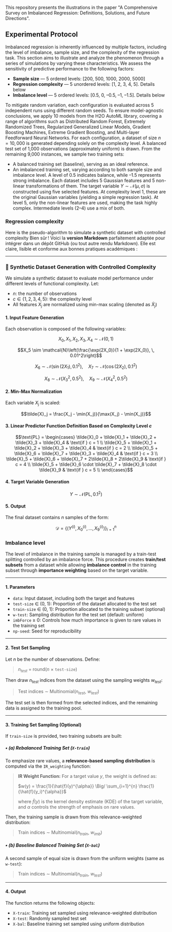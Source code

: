 This repository presents the illustrations in the paper "A Comprehensive Survey on Imbalanced Regression: Definitions, Solutions, and Future Directions".


## Experimental Protocol
Imbalanced regression is inherently influenced by multiple factors, including the level of imbalance, sample size, and the complexity of the regression task. This section aims to illustrate and analyze the phenomenon through a series of simulations by varying these characteristics.
We assess the sensitivity of predictive performance to the following factors:
- **Sample size** — 5 ordered levels: [200, 500, 1000, 2000, 5000]  
- **Regression complexity** — 5 unordered levels: [1, 2, 3, 4, 5]. Details below 
- **Imbalance level** — 5 ordered levels: [0.5, 0, –0.5, –1, –1.5]. Details below

To mitigate random variation, each configuration is evaluated across 5 independent runs using different random seeds. To ensure model-agnostic conclusions, we apply 10 models from the H2O AutoML library, covering a range of algorithms such as Distributed Random Forest, Extremely Randomized Trees, Regularized Generalized Linear Models, Gradient Boosting Machines, Extreme Gradient Boosting, and Multi-layer Feedforward Neural Networks.
For each configuration, a dataset of size $n = 10,000$ is generated depending solely on the complexity level. A balanced test set of 1,000 observations (approximately uniform) is drawn. From the remaining 9,000 instances, we sample two training sets:
- A balanced training set (baseline), serving as an ideal reference.
- An imbalanced training set, varying according to both sample size and imbalance level. A level of 0.5 indicates balance, while –1.5 represents strong imbalance.
Each dataset includes 5 Gaussian features and 5 non-linear transformations of them. The target variable $Y \sim \mathcal{N}(\mu, \sigma)$ is constructed using five selected features. At complexity level 1, these are the original Gaussian variables (yielding a simple regression task). At level 5, only the non-linear features are used, making the task highly complex. Intermediate levels (2–4) use a mix of both.

### Regression complexity
Here is the pseudo-algorithm to simulate a synthetic dataset with controlled complexity
Bien sûr ! Voici la **version Markdown** parfaitement adaptée pour intégrer dans un dépôt GitHub (ou tout autre rendu Markdown). Elle est claire, lisible et conforme aux bonnes pratiques académiques :

---

### 🔧 Synthetic Dataset Generation with Controlled Complexity

We simulate a synthetic dataset to evaluate model performance under different levels of functional complexity. Let:

* $n$: the number of observations
* $c \in \{1, 2, 3, 4, 5\}$: the complexity level
* All features $X_j$ are normalized using min-max scaling (denoted as $\tilde{X}_j$)

#### **1. Input Feature Generation**

Each observation is composed of the following variables:

```math
X_0, X_1, X_2, X_3, X_4 \sim \mathcal{N}(0, 1)
```

```math
X_5 \sim \mathcal{N}\left(\frac{\exp(2X_0)}{1 + \exp(2X_0)}, \, 0.01^2\right)
```

```math
X_6 \sim \mathcal{N}(\sin(2X_1), 0.1^2), \quad
X_7 \sim \mathcal{N}(\cos(2X_2), 0.1^2)
```

```math
X_8 \sim \mathcal{N}(X_3^2, 0.5^2), \quad
X_9 \sim \mathcal{N}(X_4^2, 0.5^2)
```

#### **2. Min-Max Normalization**

Each variable $X_j$ is scaled:

```math
\tilde{X}_j = \frac{X_j - \min(X_j)}{\max(X_j) - \min(X_j)}
```

#### **3. Linear Predictor Function Definition Based on Complexity Level $c$**

```math
\text{PL} =
\begin{cases}
\tilde{X}_0 + \tilde{X}_1 + \tilde{X}_2 + \tilde{X}_3 + \tilde{X}_4 & \text{if } c = 1 \\
\tilde{X}_5 + \tilde{X}_1 + \tilde{X}_2 + \tilde{X}_3 + \tilde{X}_4 & \text{if } c = 2 \\
\tilde{X}_5 + \tilde{X}_6 + \tilde{X}_7 + \tilde{X}_3 + \tilde{X}_4 & \text{if } c = 3 \\
\tilde{X}_5 + \tilde{X}_6 + \tilde{X}_7 + 2\tilde{X}_8 + 2\tilde{X}_9 & \text{if } c = 4 \\
\tilde{X}_5 + \tilde{X}_6 \cdot \tilde{X}_7 + \tilde{X}_8 \cdot \tilde{X}_9 & \text{if } c = 5 \\
\end{cases}
```

#### **4. Target Variable Generation**

```math
Y \sim \mathcal{N}(\text{PL}, \, 0.1^2)
```

#### **5. Output**

The final dataset contains $n$ samples of the form:

```math
\mathcal{D} = \{(Y^{(i)}, X_0^{(i)}, \dots, X_9^{(i)}) \}_{i=1}^{n}
```







### Imbalance level
The level of imbalance in the training sample is managed by a train-test splitting controlled by an imbalance force.
This procedure creates **train/test subsets** from a dataset while allowing **imbalance control** in the training subset through **importance weighting** based on the target variable.

---

#### **1. Parameters**

* `data`: Input dataset, including both the target and features
* `test-size` ∈ (0, 1): Proportion of the dataset allocated to the test set
* `train-size` ∈ (0, 1): Proportion allocated to the training subset (optional)
* `w-test`: Sampling distribution for the test set (default: uniform)
* `imbForce` ≥ 0: Controls how much importance is given to rare values in the training set
* `np-seed`: Seed for reproducibility

---

#### **2. Test Set Sampling**

Let *n* be the number of observations. Define:

> *n<sub>test</sub>* = round(*n* × `test-size`)

Then draw *n<sub>test</sub>* indices from the dataset using the sampling weights *w<sub>test</sub>*:

> Test indices ∼ Multinomial(*n<sub>test</sub>*, *w<sub>test</sub>*)

The test set is then formed from the selected indices, and the remaining data is assigned to the training pool.

---

#### **3. Training Set Sampling (Optional)**

If `train-size` is provided, two training subsets are built:

##### • (a) Rebalanced Training Set (`X-train`)

To emphasize rare values, a **relevance-based sampling distribution** is computed via the `IR_weighting` function:

> **IR Weight Function:**
> For a target value *y*, the weight is defined as:
>
> $w(y) = \frac{1}{\hat{f}(y)^{\alpha}} \Big/ \sum_{i=1}^{n} \frac{1}{\hat{f}(y_i)^{\alpha}}$
>
> where $\hat{f}(y)$ is the kernel density estimate (KDE) of the target variable, and $\alpha$ controls the strength of emphasis on rare values.

Then, the training sample is drawn from this relevance-weighted distribution:

> Train indices ∼ Multinomial(*n<sub>train</sub>*, *w<sub>imb</sub>*)

##### • (b) Baseline Balanced Training Set (`X-bal`)

A second sample of equal size is drawn from the uniform weights (same as `w-test`):

> Train indices ∼ Multinomial(*n<sub>train</sub>*, *w<sub>test</sub>*)

---

#### **4. Output**

The function returns the following objects:

* `X-train`: Training set sampled using relevance-weighted distribution
* `X-test`: Randomly sampled test set
* `X-bal`: Baseline training set sampled using uniform distribution









